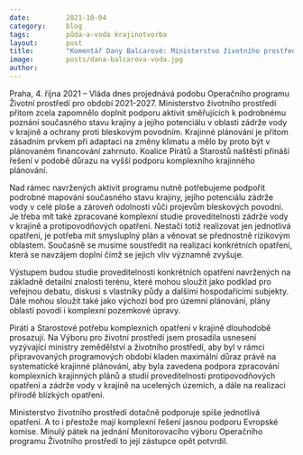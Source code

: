 ```yaml
---
date:         2021-10-04
category:     blog
tags:         půda-a-voda krajinotvorba
layout:       post
title:        "Komentář Dany Balcarové: Ministerstvo životního prostředí při plánování financování adaptace krajiny proti suchu a povodním zapomnělo na komplexnost řešení v  krajině. Naše koalice nabízí řešení"
image:        posts/dana-balcarova-voda.jpg
author:       
---
```



 

Praha, 4. října 2021 – Vláda dnes projednává podobu Operačního programu Životní prostředí pro období 2021-2027. Ministerstvo životního prostředí přitom zcela zapomnělo doplnit podporu aktivit směřujících k podrobnému poznání současného stavu krajiny a jejího potenciálu v oblasti zádrže vody v krajině a ochrany proti bleskovým povodním. Krajinné plánování je přitom zásadním prvkem při adaptaci na změny klimatu a mělo by proto být v plánovaném financování zahrnuto. Koalice Pirátů a Starostů naštěstí přináší řešení v podobě důrazu na vyšší podporu komplexního krajinného plánování.

 

Nad rámec navržených aktivit programu nutně potřebujeme podpořit podrobné mapování současného stavu krajiny, jejího potenciálu zádrže vody v celé ploše a zároveň odolnosti vůči projevům bleskových povodní. Je třeba mít také zpracované komplexní studie proveditelnosti zádrže vody v krajině a protipovodňových opatření. Nestačí totiž realizovat jen jednotlivá opatření, je potřeba mít smysluplný plán a věnovat se přednostně rizikovým oblastem. Současně se musíme soustředit na realizaci konkrétních opatření, která se navzájem doplní čímž se jejich vliv významně zvyšuje. 

 

Výstupem budou studie proveditelnosti konkrétních opatření navržených na základně detailní znalosti terénu, které mohou sloužit jako podklad pro veřejnou debatu, diskusi s vlastníky půdy a dalšími hospodařícími subjekty. Dále mohou sloužit také jako výchozí bod pro územní plánování, plány oblastí povodí i komplexní pozemkové úpravy. 

 

Piráti a Starostové potřebu komplexních opatření v krajině dlouhodobě prosazují. Na Výboru pro životní prostředí jsem prosadila usnesení vyzývající ministry zemědělství a životního prostředí, aby byl v rámci připravovaných programových období kladen maximální důraz právě na systematické krajinné plánování, aby byla zavedena podpora zpracování komplexních krajinných plánů a studií proveditelnosti protipovodňových opatření a zádrže vody v krajině na ucelených územích, a dále na realizaci přírodě blízkých opatření. 

 

Ministerstvo životního prostředí dotačně podporuje spíše jednotlivá opatření.  A to i přestože mají komplexní řešení jasnou podporu Evropské komise. Minulý pátek na jednání Monitorovacího výboru Operačního programu Životního prostředí to její zástupce opět potvrdil.  

